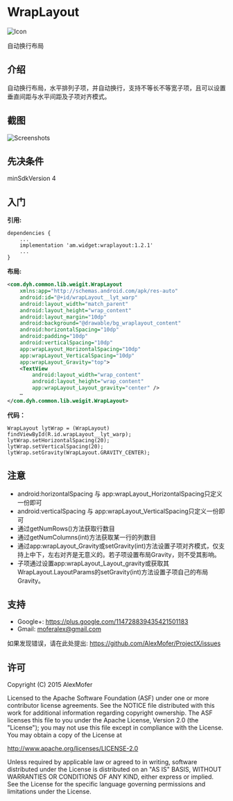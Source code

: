 WrapLayout
==========

<img src="icon.png" alt="Icon"/>

自动换行布局

介绍
---

自动换行布局，水平排列子项，并自动换行，支持不等长不等宽子项，且可以设置垂直间距与水平间距及子项对齐模式。

截图
---

<img src="screenshots.gif" alt="Screenshots"/>

先决条件
----

minSdkVersion 4

入门
---

**引用:**

```
dependencies {
    ...
    implementation 'am.widget:wraplayout:1.2.1'
    ...
}
```

**布局:**

```xml
<com.dyh.common.lib.weigit.WrapLayout
    xmlns:app="http://schemas.android.com/apk/res-auto"
    android:id="@+id/wrapLayout__lyt_warp"
    android:layout_width="match_parent"
    android:layout_height="wrap_content"
    android:layout_margin="10dp"
    android:background="@drawable/bg_wraplayout_content"
    android:horizontalSpacing="10dp"
    android:padding="10dp"
    android:verticalSpacing="10dp"
    app:wrapLayout_HorizontalSpacing="10dp"
    app:wrapLayout_VerticalSpacing="10dp"
    app:wrapLayout_Gravity="top">
    <TextView
        android:layout_width="wrap_content"
        android:layout_height="wrap_content"
        app:wrapLayout_Layout_gravity="center" />
    ⋯
</com.dyh.common.lib.weigit.WrapLayout>
```

**代码：**

```
WrapLayout lytWrap = (WrapLayout) findViewById(R.id.wrapLayout__lyt_warp);
lytWrap.setHorizontalSpacing(20);
lytWrap.setVerticalSpacing(20);
lytWrap.setGravity(WrapLayout.GRAVITY_CENTER);
```

注意
---

- android:horizontalSpacing 与 app:wrapLayout_HorizontalSpacing只定义一份即可
- android:verticalSpacing 与 app:wrapLayout_VerticalSpacing只定义一份即可
- 通过getNumRows()方法获取行数目
- 通过getNumColumns(int)方法获取某一行的列数目
- 通过app:wrapLayout_Gravity或setGravity(int)方法设置子项对齐模式，仅支持上中下，左右对齐是无意义的。若子项设置布局Gravity，则不受其影响。
- 子项通过设置app:wrapLayout_Layout_gravity或获取其WrapLayout.LayoutParams的setGravity(int)方法设置子项自己的布局Gravity。

支持
---

- Google+: https://plus.google.com/114728839435421501183
- Gmail: moferalex@gmail.com

如果发现错误，请在此处提出:
https://github.com/AlexMofer/ProjectX/issues

许可
---

Copyright (C) 2015 AlexMofer

Licensed to the Apache Software Foundation (ASF) under one or more contributor
license agreements.  See the NOTICE file distributed with this work for
additional information regarding copyright ownership.  The ASF licenses this
file to you under the Apache License, Version 2.0 (the "License"); you may not
use this file except in compliance with the License.  You may obtain a copy of
the License at

http://www.apache.org/licenses/LICENSE-2.0

Unless required by applicable law or agreed to in writing, software
distributed under the License is distributed on an "AS IS" BASIS, WITHOUT
WARRANTIES OR CONDITIONS OF ANY KIND, either express or implied.  See the
License for the specific language governing permissions and limitations under
the License.